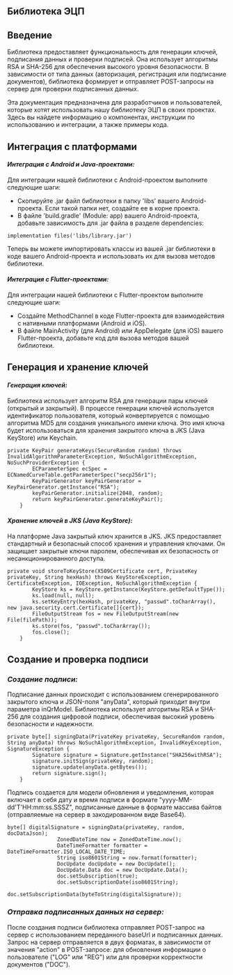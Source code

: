 ## Библиотека ЭЦП

## **Введение**

Библиотека предоставляет функциональность для генерации ключей, подписания данных и проверки подписей. Она использует алгоритмы RSA и SHA-256 для обеспечения высокого уровня безопасности. В зависимости от типа данных (авторизация, регистрация или подписание документов), библиотека формирует и отправляет POST-запросы на сервер для проверки подписанных данных.

Эта документация предназначена для разработчиков и пользователей, которые хотят использовать нашу библиотеку ЭЦП в своих проектах. Здесь вы найдете информацию о компонентах, инструкции по использованию и интеграции, а также примеры кода.

## Интеграция с платформами

#### ***Интеграция с Android и Java-проектами:***

Для интеграции нашей библиотеки с Android-проектом выполните следующие шаги:

- Скопируйте .jar файл библиотеки в папку 'libs' вашего Android-проекта. Если такой папки нет, создайте ее в корне проекта.
- В файле 'build.gradle' (Module: app) вашего Android-проекта, добавьте зависимость для .jar файла в разделе dependencies:
```
implementation files('libs/library.jar')
```
Теперь вы можете импортировать классы из вашей .jar библиотеки в коде вашего Android-проекта и использовать их для вызова методов библиотеки.

#### ***Интеграция с Flutter-проектами:***

Для интеграции нашей библиотеки с Flutter-проектом выполните следующие шаги:

- Создайте MethodChannel в коде Flutter-проекта для взаимодействия с нативными платформами (Android и iOS).
- В файле MainActivity (для Android) или AppDelegate (для iOS) вашего Flutter-проекта, добавьте код для вызова методов вашей библиотеки.

## Генерация и хранение ключей

#### ***Генерация ключей:***
Библиотека использует алгоритм RSA для генерации пары ключей (открытый и закрытый). В процессе генерации ключей используется идентификатор пользователя, который конвертируется с помощью алгоритма MD5 для создания уникального имени ключа. Это имя ключа будет использоваться для хранения закрытого ключа в JKS (Java KeyStore) или Keychain.

```
private KeyPair generateKeys(SecureRandom random) throws InvalidAlgorithmParameterException, NoSuchAlgorithmException, NoSuchProviderException {
        ECParameterSpec ecSpec = ECNamedCurveTable.getParameterSpec("secp256r1");
        KeyPairGenerator keyPairGenerator = KeyPairGenerator.getInstance("RSA");
        keyPairGenerator.initialize(2048, random);
        return keyPairGenerator.generateKeyPair();
    }
```
#### ***Хранение ключей в JKS (Java KeyStore):***
На платформе Java закрытый ключ хранится в JKS. JKS предоставляет стандартный и безопасный способ хранения и управления ключами. Он защищает закрытые ключи паролем, обеспечивая их безопасность от несанкционированного доступа.

```
private void storeToKeyStore(X509Certificate cert, PrivateKey privateKey, String hexHash) throws KeyStoreException, CertificateException, IOException, NoSuchAlgorithmException {
        KeyStore ks = KeyStore.getInstance(KeyStore.getDefaultType());
        ks.load(null, null);
        ks.setKeyEntry(hexHash, privateKey, "passwd".toCharArray(), new java.security.cert.Certificate[]{cert});
        FileOutputStream fos = new FileOutputStream(new File(filePath));
        ks.store(fos, "passwd".toCharArray());
        fos.close();
    }
```
## Создание и проверка подписи

### ***Создание подписи:***
Подписание данных происходит с использованием сгенерированного закрытого ключа и JSON-поля "anyData", который приходит внутри параметра inQrModel. Библиотека использует алгоритмы RSA и SHA-256 для создания цифровой подписи, обеспечивая высокий уровень безопасности и надежности.

```
private byte[] signingData(PrivateKey privateKey, SecureRandom random, String anyData) throws NoSuchAlgorithmException, InvalidKeyException, SignatureException {
        Signature signature = Signature.getInstance("SHA256withRSA");
        signature.initSign(privateKey, random);
        signature.update(anyData.getBytes());
        return signature.sign();
    }
```
Подпись создается для модели обновления и уведомления, которая включает в себя дату и время подписи в формате "yyyy-MM-dd'T'HH:mm:ss.SSSZ", подписанные данные в формате массива байтов (отправляемые на сервер в закодированном виде Base64).
```
byte[] digitalSignature = signingData(privateKey, random, docDataJson);
                ZonedDateTime now = ZonedDateTime.now();
                DateTimeFormatter formatter = DateTimeFormatter.ISO_LOCAL_DATE_TIME;
                String iso8601String = now.format(formatter);
                DocUpdate docUpdate = new DocUpdate();
                DocUpdate.Data doc = new DocUpdate.Data();
                doc.setSubscription(true);
                doc.setSubscriptionDate(iso8601String);
                doc.setSubscriptionData(byteToString(digitalSignature));
```
### ***Отправка подписанных данных на сервер:***
После создания подписи библиотека отправляет POST-запрос на сервер с использованием переданного baseUrl и подписанных данных. Запрос на сервер отправляется в двух форматах, в зависимости от значения "action" в POST-запросе: для обновления информации о пользователе ("LOG" или "REG") или для проверки корректности документов ("DOC").
